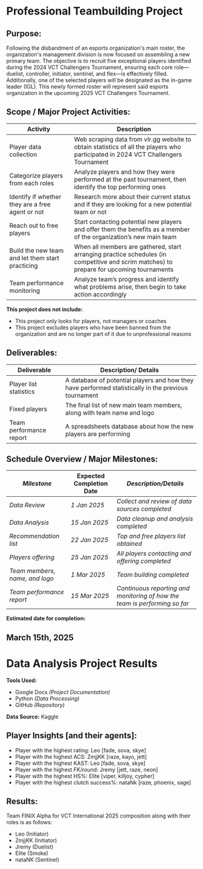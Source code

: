 # Professional Teambuilding Project

## Purpose: 
Following the disbandment of an esports organization's main roster, the organization's management division is now focused on assembling a new primary team. The objective is to recruit five exceptional players identified during the 2024 VCT Challengers Tournament, ensuring each core role—duelist, controller, initiator, sentinel, and flex—is effectively filled. Additionally, one of the selected players will be designated as the in-game leader (IGL). This newly formed roster will represent said esports organization in the upcoming 2025 VCT Challengers Tournament.

## Scope / Major Project Activities:
| **Activity**                                     | **Description**                                                                                                                          |
|--------------------------------------------------|------------------------------------------------------------------------------------------------------------------------------------------|
| Player data collection                           | Web scraping data from vlr.gg website to obtain statistics of all the players who participated in 2024 VCT Challengers Tournament        |
| Categorize players from each roles               | Analyze players and how they were performed at the past tournament, then identify the top performing ones                                |
| Identify if whether they are a free agent or not | Research more about their current status and if they are looking for a new potential team or not                                         |
| Reach out to free players                        | Start contacting potential new players and offer them the benefits as a member of the organization’s new main team                       |
| Build the new team and let them start practicing | When all members are gathered, start arranging practice schedules (in competitive and scrim matches) to prepare for upcoming tournaments |
| Team performance monitoring                      | Analyze team’s progress and identify what problems arise, then begin to take action accordingly                                          |

**This project does not include:**
- This project only looks for players, not managers or coaches
- This project excludes players who have been banned from the organization and are no longer part of it due to unprofessional reasons

## Deliverables:
| Deliverable             | Description/ Details                                                                                 |
|-------------------------|------------------------------------------------------------------------------------------------------|
| Player list statistics  | A database of potential players and how they have performed statistically in the previous tournament |
| Fixed players           | The final list of new main team members, along with team name and logo                               |
| Team performance report | A spreadsheets database about how the new players are performing                                     |

## Schedule Overview / Major Milestones:
| _Milestone_                    | Expected Completion Date | _Description/Details_                                                      |
|--------------------------------|--------------------------|----------------------------------------------------------------------------|
| _Data Review_                  | _1 Jan 2025_             | _Collect and review of data sources completed_                             |
| _Data Analysis_                | _15 Jan 2025_            | _Data cleanup and analysis completed_                                      |
| _Recommendation list_          | _22 Jan 2025_            | _Top and free players list obtained_                                       |
| _Players offering_             | _25 Jan 2025_            | _All players contacting and offering completed_                            |
| _Team members, name, and logo_ | _1 Mar 2025_             | _Team building completed_                                                  |
| _Team performance report_      | _15 Mar 2025_            | _Continuous reporting and monitoring of how the team is performing so far_ |

**Estimated date for completion:**
## March 15th, 2025

# Data Analysis Project Results

**Tools Used:**
- Google Docs *(Project Documentation)*
- Python *(Data Processing)*
- GitHub *(Repository)*

**Data Source:** Kaggle

## Player Insights [and their agents]:
- Player with the highest rating: Leo [fade, sova, skye]
- Player with the highest ACS: ZmjjKK [raze, kayo, jett]
- Player with the highest KAST: Leo [fade, sova, skye]
- Player with the highest FK/round: Jremy [jett, raze, neon]
- Player with the highest HS%: Elite [viper, killjoy, cypher]
- Player with the highest clutch success%: nataNk [raze, phoenix, sage]

## Results:
Team FINIX Alpha for VCT International 2025 composition along with their roles is as follows:
- Leo (Initiator)
- ZmjjKK (Initiator)
- Jremy (Duelist)
- Elite (Smoke)
- nataNK (Sentinel)
